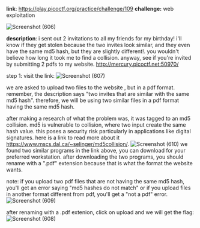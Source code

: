 **link**: https://play.picoctf.org/practice/challenge/109
**challenge:** web exploitation

![Screenshot (606)](https://github.com/user-attachments/assets/8998dfd6-4f34-4b82-bbd8-a2d4fce4f9a2)

**description**:
i sent out 2 invitations to all my friends for my birthday! i'll know if they get stolen because the two invites look similar, and they even have the same md5 hash, but they are slightly different!. you wouldn't believe how long it took me to find a collision. anyway, see if you're invited by submitting 2 pdfs to my website. http://mercury.picoctf.net:50970/

step 1: visit the link:
![Screenshot (607)](https://github.com/user-attachments/assets/05a68e61-4309-4e0a-b475-08999201c1be)

we are asked to upload two files to the website , but in a pdf format. remember, the description says "two invites that are similar with the same md5 hash". therefore, we will be using two similar files in a pdf format having the same md5 hash. 

after making a research of what the problem was, it was tagged to an md5 collision. md5 is vulnerable to collision, where two input create the same hash value. this poses a security risk particularly in applications like digital signatures.  here is a link to read more about it https://www.mscs.dal.ca/~selinger/md5collision/.
![Screenshot (610)](https://github.com/user-attachments/assets/5a6c18b5-ebc3-4b75-8bb1-44ee58c1e3c8)
we found two similar programs in the link above, you can download for your preferred workstation. after downloading the two programs, you should rename with a ".pdf" extension because that is what the format the website wants.

note: if you upload two pdf files that are not having the same md5 hash, you'll get an error saying "md5 hashes do not match" or if you upload files in another format different from pdf, you'll get a "not a pdf" error.
![Screenshot (609)](https://github.com/user-attachments/assets/33e02ce8-d104-40f5-8c1d-336300ce4766)

after renaming with a .pdf extenion, click on upload and we will get the flag:
![Screenshot (608)](https://github.com/user-attachments/assets/1ef3c7c6-b901-454b-a787-f7b9caa7228c)

